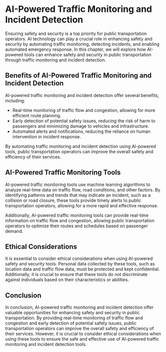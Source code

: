 AI-Powered Traffic Monitoring and Incident Detection
======================================================================================================

Ensuring safety and security is a top priority for public transportation operators. AI technology can play a crucial role in enhancing safety and security by automating traffic monitoring, detecting incidents, and enabling automated emergency response. In this chapter, we will explore how AI-powered tools can enhance safety and security in public transportation through traffic monitoring and incident detection.

Benefits of AI-Powered Traffic Monitoring and Incident Detection
----------------------------------------------------------------

AI-powered traffic monitoring and incident detection offer several benefits, including:

* Real-time monitoring of traffic flow and congestion, allowing for more efficient route planning.
* Early detection of potential safety issues, reducing the risk of harm to passengers and minimizing damage to vehicles and infrastructure.
* Automated alerts and notifications, reducing the reliance on human intervention in incident response.

By automating traffic monitoring and incident detection using AI-powered tools, public transportation operators can improve the overall safety and efficiency of their services.

AI-Powered Traffic Monitoring Tools
-----------------------------------

AI-powered traffic monitoring tools use machine learning algorithms to analyze real-time data on traffic flow, road conditions, and other factors. By identifying patterns and trends that may indicate an incident, such as a collision or road closure, these tools provide timely alerts to public transportation operators, allowing for a more rapid and effective response.

Additionally, AI-powered traffic monitoring tools can provide real-time information on traffic flow and congestion, allowing public transportation operators to optimize their routes and schedules based on passenger demand.

Ethical Considerations
----------------------

It is essential to consider ethical considerations when using AI-powered safety and security tools. Personal data collected by these tools, such as location data and traffic flow data, must be protected and kept confidential. Additionally, it is crucial to ensure that these tools do not discriminate against individuals based on their characteristics or abilities.

Conclusion
----------

In conclusion, AI-powered traffic monitoring and incident detection offer valuable opportunities for enhancing safety and security in public transportation. By providing real-time monitoring of traffic flow and congestion and early detection of potential safety issues, public transportation operators can improve the overall safety and efficiency of their services. However, it is crucial to consider ethical considerations when using these tools to ensure the safe and effective use of AI-powered traffic monitoring and incident detection tools.
